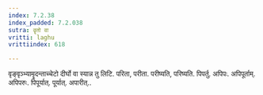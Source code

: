 ```yaml
---
index: 7.2.38
index_padded: 7.2.038
sutra: वॄतो वा
vritti: laghu
vrittiindex: 618

---
```

वृङ्वृञ्भ्यामॄदन्ताच्चेटो दीर्घो वा स्यान्न तु लिटि. परिता, परीता. परीष्यति, परिष्यति. पिपर्तु. अपिपः. अपिपूर्ताम्. अपिपरुः. पिपूर्यात्. पूर्यात्. अपारीत्..